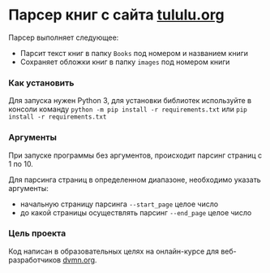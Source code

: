 # Парсер книг с сайта [tululu.org](https://tululu.org)

Парсер выполняет следующее:

- Парсит текст книг в папку `Books` под номером и названием книги
- Сохраняет обложки книг в папку `images` под номером книги

### Как установить

Для запуска нужен Python 3, для установки библиотек используйте в консоли 
команду `python -m pip install -r requirements.txt` 
или `pip install -r requirements.txt`  

### Аргументы

При запуске программы без аргументов, происходит парсинг страниц с 1 по 10.

Для парсинга страниц в определенном диапазоне, необходимо указать аргументы:
- начальную страницу парсинга `--start_page` целое число
- до какой страницы осуществлять парсинг `--end_page` целое число

### Цель проекта

Код написан в образовательных целях на онлайн-курсе для веб-разработчиков [dvmn.org](https://dvmn.org/).
